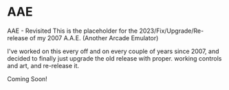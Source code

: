 # AAE
AAE - Revisited
This is the placeholder for the 2023/Fix/Upgrade/Re-release of my 2007 A.A.E. (Another Arcade Emulator)

I've worked on this every off and on every couple of years since 2007, and decided to finally just upgrade the old release with proper. working controls and art, and re-release it. 

Coming Soon!
